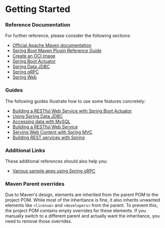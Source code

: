 # Getting Started

### Reference Documentation
For further reference, please consider the following sections:

* [Official Apache Maven documentation](https://maven.apache.org/guides/index.html)
* [Spring Boot Maven Plugin Reference Guide](https://docs.spring.io/spring-boot/3.5.1-SNAPSHOT/maven-plugin)
* [Create an OCI image](https://docs.spring.io/spring-boot/3.5.1-SNAPSHOT/maven-plugin/build-image.html)
* [Spring Boot Actuator](https://docs.spring.io/spring-boot/3.5.1-SNAPSHOT/reference/actuator/index.html)
* [Spring Data JDBC](https://docs.spring.io/spring-boot/3.5.1-SNAPSHOT/reference/data/sql.html#data.sql.jdbc)
* [Spring gRPC](https://docs.spring.io/spring-grpc/reference/index.html)
* [Spring Web](https://docs.spring.io/spring-boot/3.5.1-SNAPSHOT/reference/web/servlet.html)

### Guides
The following guides illustrate how to use some features concretely:

* [Building a RESTful Web Service with Spring Boot Actuator](https://spring.io/guides/gs/actuator-service/)
* [Using Spring Data JDBC](https://github.com/spring-projects/spring-data-examples/tree/master/jdbc/basics)
* [Accessing data with MySQL](https://spring.io/guides/gs/accessing-data-mysql/)
* [Building a RESTful Web Service](https://spring.io/guides/gs/rest-service/)
* [Serving Web Content with Spring MVC](https://spring.io/guides/gs/serving-web-content/)
* [Building REST services with Spring](https://spring.io/guides/tutorials/rest/)

### Additional Links
These additional references should also help you:

* [Various sample apps using Spring gRPC](https://github.com/spring-projects/spring-grpc/tree/main/samples)

### Maven Parent overrides

Due to Maven's design, elements are inherited from the parent POM to the project POM.
While most of the inheritance is fine, it also inherits unwanted elements like `<license>` and `<developers>` from the parent.
To prevent this, the project POM contains empty overrides for these elements.
If you manually switch to a different parent and actually want the inheritance, you need to remove those overrides.


